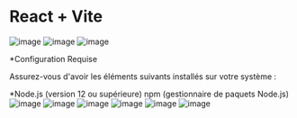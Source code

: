 # React + Vite

![image](https://github.com/sarahvar/p12-sportsee/assets/100738177/02681c77-bba7-4db4-9a94-3fd9540ac97d)
![image](https://github.com/sarahvar/p12-sportsee/assets/100738177/49d930f4-1548-4696-b8a5-7ce4cc6e518e)
![image](https://github.com/sarahvar/p12-sportsee/assets/100738177/3713ad95-3056-4435-a952-2efaa285327d)

*Configuration Requise

Assurez-vous d'avoir les éléments suivants installés sur votre système :

*Node.js (version 12 ou supérieure)
npm (gestionnaire de paquets Node.js)
![image](https://github.com/sarahvar/p12-sportsee/assets/100738177/e9a7b7af-d0b6-4ef0-b7d8-995be1c8cf8e)
![image](https://github.com/sarahvar/p12-sportsee/assets/100738177/6b5bbe0c-c172-436d-81cb-38d54ed61d52)
![image](https://github.com/sarahvar/p12-sportsee/assets/100738177/05b549e3-fc44-4165-a3c8-c2f4d3a58e1a)
![image](https://github.com/sarahvar/p12-sportsee/assets/100738177/729bb5d6-3286-4527-aba7-996fa26f189d)
![image](https://github.com/sarahvar/p12-sportsee/assets/100738177/55546722-f422-4784-984b-138c240d37bf)
![image](https://github.com/sarahvar/p12-sportsee/assets/100738177/009aba93-7a37-4f4b-82ea-a8b9cbeb9a9c)


